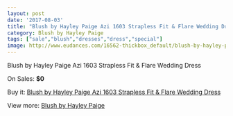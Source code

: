 ```yaml
---
layout: post
date: '2017-08-03'
title: "Blush by Hayley Paige Azi 1603 Strapless Fit & Flare Wedding Dress"
category: Blush by Hayley Paige
tags: ["sale","blush","dresses","dress","special"]
image: http://www.eudances.com/16562-thickbox_default/blush-by-hayley-paige-azi-1603-strapless-fit-flare-wedding-dress.jpg
---
```

Blush by Hayley Paige Azi 1603 Strapless Fit & Flare Wedding Dress

On Sales: **$0**
<a href="https://www.eudances.com/en/blush-by-hayley-paige/4870-blush-by-hayley-paige-azi-1603-strapless-fit-flare-wedding-dress.html"><amp-img layout="responsive" width="600" height="600" src="//www.eudances.com/16562-thickbox_default/blush-by-hayley-paige-azi-1603-strapless-fit-flare-wedding-dress.jpg" alt="Blush by Hayley Paige Azi 1603 Strapless Fit & Flare Wedding Dress 0" /></a>
<a href="https://www.eudances.com/en/blush-by-hayley-paige/4870-blush-by-hayley-paige-azi-1603-strapless-fit-flare-wedding-dress.html"><amp-img layout="responsive" width="600" height="600" src="//www.eudances.com/16564-thickbox_default/blush-by-hayley-paige-azi-1603-strapless-fit-flare-wedding-dress.jpg" alt="Blush by Hayley Paige Azi 1603 Strapless Fit & Flare Wedding Dress 1" /></a>
<a href="https://www.eudances.com/en/blush-by-hayley-paige/4870-blush-by-hayley-paige-azi-1603-strapless-fit-flare-wedding-dress.html"><amp-img layout="responsive" width="600" height="600" src="//www.eudances.com/16563-thickbox_default/blush-by-hayley-paige-azi-1603-strapless-fit-flare-wedding-dress.jpg" alt="Blush by Hayley Paige Azi 1603 Strapless Fit & Flare Wedding Dress 2" /></a>

Buy it: [Blush by Hayley Paige Azi 1603 Strapless Fit & Flare Wedding Dress](https://www.eudances.com/en/blush-by-hayley-paige/4870-blush-by-hayley-paige-azi-1603-strapless-fit-flare-wedding-dress.html "Blush by Hayley Paige Azi 1603 Strapless Fit & Flare Wedding Dress")

View more: [Blush by Hayley Paige](https://www.eudances.com/en/90-blush-by-hayley-paige "Blush by Hayley Paige")